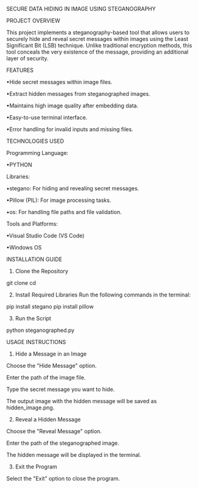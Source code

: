 SECURE DATA HIDING IN IMAGE USING STEGANOGRAPHY

PROJECT OVERVIEW

This project implements a steganography-based tool that allows users to securely hide and reveal secret messages within images using the Least Significant Bit (LSB) technique. Unlike traditional encryption methods, this tool conceals the very existence of the message, providing an additional layer of security.

FEATURES

•Hide secret messages within image files.

•Extract hidden messages from steganographed images.

•Maintains high image quality after embedding data.

•Easy-to-use terminal interface.

•Error handling for invalid inputs and missing files.

TECHNOLOGIES USED

Programming Language:

•PYTHON


Libraries:

•stegano: For hiding and revealing secret messages.

•Pillow (PIL): For image processing tasks.

•os: For handling file paths and file validation.


Tools and Platforms:

•Visual Studio Code (VS Code)

•Windows OS

INSTALLATION GUIDE

1. Clone the Repository

git clone <repository-link>
cd <project-directory>


2. Install Required Libraries
Run the following commands in the terminal:

pip install stegano
pip install pillow


3. Run the Script

python steganographed.py

USAGE INSTRUCTIONS

1. Hide a Message in an Image

Choose the "Hide Message" option.

Enter the path of the image file.

Type the secret message you want to hide.

The output image with the hidden message will be saved as hidden_image.png.



2. Reveal a Hidden Message

Choose the "Reveal Message" option.

Enter the path of the steganographed image.

The hidden message will be displayed in the terminal.



3. Exit the Program

Select the "Exit" option to close the program.
